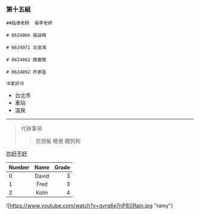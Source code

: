 ### 第十五組

```
##指導老師  張李老師

# 0624066 張詠晴

# 0624071 古宣鴻

# 0624082 顏嘉慧

# 0624092 許家盈

```

`冷氣好冷` 

+ 台北市
+ 車站
+ 溫泉

***
>代辦事項
>>剪頭髮
>>睡覺
>>餵狗狗

[你好不好](https://www.youtube.com/watch?v=wSBXfzgqHtE)

|Number|Name|Grade|
|:------|:-----:|------:|
|0|David|3|
|1|Fred|3|
|2|Kolin|4|

![https://www.youtube.com/watch?v=gvrg6e7riP8](Rain.jpg "rainy")  
